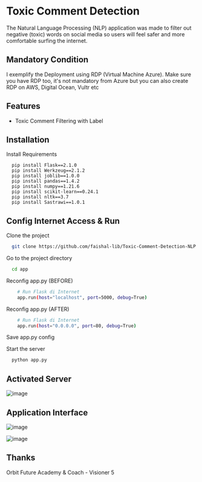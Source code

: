 
# Toxic Comment Detection

The Natural Language Processing (NLP) application was made to filter out negative (toxic) words on social media so users will feel safer and more comfortable surfing the internet.


## Mandatory Condition

I exemplify the Deployment using RDP (Virtual Machine Azure). Make sure you have RDP too, it's not mandatory from Azure but you can also create RDP on AWS, Digital Ocean, Vultr etc

## Features

- Toxic Comment Filtering with Label



## Installation

Install Requirements 

```pip python
  pip install Flask==2.1.0
  pip install Werkzeug==2.1.2
  pip install joblib==1.0.0
  pip install pandas==1.4.2
  pip install numpy==1.21.6
  pip install scikit-learn==0.24.1
  pip install nltk==3.7
  pip install Sastrawi==1.0.1
```
    
## Config Internet Access & Run

Clone the project

```bash
  git clone https://github.com/faishal-lib/Toxic-Comment-Detection-NLP
```

Go to the project directory

```bash
  cd app
```

Reconfig app.py (BEFORE)

```bash
  	# Run Flask di Internet
	app.run(host="localhost", port=5000, debug=True)
```

Reconfig app.py (AFTER)

```bash
  	# Run Flask di Internet
	app.run(host="0.0.0.0", port=80, debug=True)
```

Save app.py config

Start the server

```bash
  python app.py
```


## Activated Server

![image](https://user-images.githubusercontent.com/25089714/206856955-cc6c9f02-e939-4d40-909a-ea46272a217f.png)


## Application Interface
![image](https://user-images.githubusercontent.com/25089714/206856960-7b8f8e4f-cf3e-444e-9013-b7798c146e50.png)

![image](https://user-images.githubusercontent.com/25089714/206856972-226b3d9d-fa3c-4faa-9d4f-9f3de4b9e4b5.png)


## Thanks

Orbit Future Academy & Coach - Visioner 5

